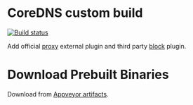 # CoreDNS custom build

[![Build status](https://ci.appveyor.com/api/projects/status/e2y1n3k3wwiei0bs?svg=true)](https://ci.appveyor.com/project/missdeer/coredns-custom-build)

Add official [proxy](https://github.com/coredns/proxy) external plugin and third party [block](https://github.com/missdeer/block) plugin.

# Download Prebuilt Binaries

Download from [Appveyor artifacts](https://ci.appveyor.com/project/missdeer/coredns-custom-build).
